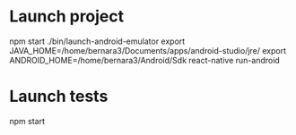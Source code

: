 # Launch project

npm start
./bin/launch-android-emulator
export JAVA_HOME=/home/bernara3/Documents/apps/android-studio/jre/
export ANDROID_HOME=/home/bernara3/Android/Sdk
react-native run-android

# Launch tests

npm start